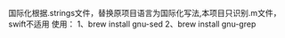 国际化根据.strings文件，替换原项目语言为国际化写法,本项目只识别.m文件，swift不适用
使用：
1、brew install gnu-sed
2、brew install gnu-grep
